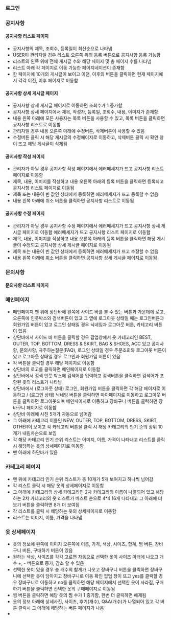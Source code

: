 ### 로그인

### 공지사항
#### 공지사항 리스트 페이지
- 공지사항의 제목, 조회수, 등록일이 최신순으로 나타냄
- USER이 관리자일 경우 리스트 오른쪽 위의 등록 버튼으로 공지사항 등록 가능함
- 리스트의 왼쪽 위에 전체 게시글 수와 해당 페이지 및 총 페이지 수를 나타냄
- 리스트 아래 각 페이지로 이동 가능한 페이지네이션이 존재함
- 한 페이지에 10개의 게시글이 보이고 이전, 이후의 버튼을 클릭하면 현재 페이지에서 각각 이전, 이후 페이지로 이동함

#### 공지사항 상세 게시글 페이지
- 공지사항 상세 게시글 페이지로 이동하면 조회수가 1 증가함
- 공지사항 상세 페이지에서 제목, 작성자, 등록일, 조회수, 내용, 이미지가 존재함
- 내용 왼쪽 아래에 모든 사용자는 목록 버튼을 사용할 수 있고, 목록 버튼을 클릭하면 공지사항 리스트로 이동함
- 관리자일 경우 내용 오른쪽 아래에 수정버튼, 삭제버튼이 사용할 수 있음
- 수정버튼 클릭 시 해당 게시글의 수정페이지로 이동하고, 삭제버튼 클릭 시 확인 창이 뜨고 해당 게시글이 삭제됨

#### 공지사항 작성 페이지
- 관리자가 아닐 경우 공지사항 작성 페이지에서 에러메세지가 뜨고 공지사항 리스트 페이지로 이동함
- 제목, 내용, 이미지를 작성하고 내용 오른쪽 아래의 등록 버튼을 클릭하면 등록되고 공지사항 리스트 페이지로 이동됨
- 제목 또는 내용이 빈 값인 상태에서 등록하면 에러메세지가 뜨고 등록할 수 없음
- 내용 왼쪽 아래에 취소 버튼을 클릭하면 공지사항 리스트로 이동됨

#### 공지사항 수정 페이지
- 관리자가 아닐 경우 공지사항 수정 페이지에서 에러메세지가 뜨고 공지사항 상세 게시글 페이지로 이동함
에러메세지가 뜨고 공지사항 리스트 페이지로 이동함
- 제목, 내용, 이미지를 작성하고 내용 오른쪽 아래의 등록 버튼을 클릭하면 해당 게시글이 수정되고 공지사항 상세 게시글 페이지로 이동됨
- 제목 또는 내용이 빈 값인 상태에서 등록하면 에러메세지가 뜨고 수정할 수 없음
- 내용 왼쪽 아래에 취소 버튼을 클릭하면 공지사항 상세 게시글 페이지로 이동됨


### 문의사항
#### 문의사항 리스트 페이지



### 메인페이지
- 메인페이지 맨 위에 상단바에 왼쪽에 사이드 바를 볼 수 있는 버튼과 가운데에 로고, 오른쪽에 인풋박스와 검색버튼이 있고 그 옆에 로그아웃 상태일 때는 로그인버튼과 회원가입 버튼이 있고 로그인 상태일 경우 닉네임과 로그아웃 버튼, 카테고리 버튼이 있음
- 상단바에서 사이드 바 버튼을 클릭할 경우 팝업창에서 옷 카테고리인 BEST, OUTER, TOP, BOTTOM, DRESS & SKIRT, BAG & SHOES, ACC 있고 공지사항, 문의사항, 자주하는질문(FAQ), 로그인 상태일 경우 주문조회와 로그아웃 버튼이 있고 로그아웃 상태일 경우 로그인과 회원가입 버튼이 있음
- 각 버튼을 클릭할 경우 해당 페이지로 이동함
- 상단바의 로고를 클릭하면 메인페이지로 이동함
- 상단바에서 검색 인풋 박스에 검색어를 입력하고 검색버튼을 클릭하면 검색어가 포함된 옷의 리스트가 나타남
- 상단바에서 (로그아웃 상태) 로그인, 회원가입 버튼을 클릭하면 각 해당 페이지로 이동하고 / (로그인 상태) 닉네임 버튼을 클릭하면 마이페이지로 이동하고 로그아웃 버튼을 클릭하면 로그아웃되며 메인페이지로 이동하고 장바구니 버튼을 클릭하면 장바구니 페이지로 이동함
- 상단바 아래에 사진 5개가 자동으로 넘어감
- 그 아래에 카테고리 이름인 NEW, OUTER, TOP, BOTTOM, DRESS, SKIRT, OTHER이 보이고 각 카테고리 버튼을 클릭 시 해당 카테고리의 인기 순의 상위 10개가 내림차순으로 보임
- 각 해당 카테고리 인기 순위 리스트는 이미지, 이름, 가격이 나타내고 리스트를 클릭시 해당하는 옷의 상세페이지로 이동함
- 맨 아래에 하단바가 있음

### 카테고리 페이지
- 맨 위에 카테고리 인기 순위 리스트가 총 10개가 5개 보여지고 하나씩 넘어감
- 각 리스트 클릭 시 해당 옷의 상세페이지로 이동함
- 그 아래에 카테고리의 상세 카테고리인 2차 카테고리의 이름이 나열되어 있고 해당하는 2차 카테고리의 옷 리스트가 베스트 순으로 4*4 16개 나타내고 그 아래에 더보기 버튼을 클릭하면 8개 더 보여짐
- 각 리스트를 클릭 시 해당하는 옷의 상세페이지로 이동함
- 리스트는 이미지, 이름, 가격을 나타냄

### 옷 상세페이지
- 옷의 정보에 왼쪽에 이미지 오른쪽에 이름, 가격, 색상, 사이즈, 합계, 찜 버튼, 장바구니 버튼, 구매하기 버튼이 있음
- 원하는 색상, 사이즈를 각각 고르면 자동으로 선택한 옷이 사이즈 아래에 나오고 개수 +, - 버튼으로 증가, 감소 할 수 있음
- 선택한 옷이 있을 경우 총 개수의 합계가 나오고 장바구니 버튼을 클릭하면 장바구니에 선택한 옷이 담아지고 장바구니로 이동 확인 팝업 창이 뜨고 yes를 클릭할 경우 장바구니로 이동하고 no를 클릭하면 해당 페이지에서 선택한 옷이 사라짐, 구매하기 버튼을 클릭하면 선택한 옷의 구매페이지로 이동됨
- 찜 버튼을 클릭하면 해당 옷의 찜 수가 1 증가함, 한번 더 클릭하면 해제됨
- 옷의 정보 아래에 상세사진, 사이즈, 후기(개수), Q&A(개수)가 나열되어 있고 각 버튼 클릭시 그 아래에 해당하는 버튼 페이지가 나옴
-